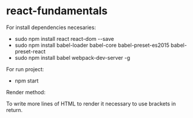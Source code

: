 # react-fundamentals

For install dependencies necesaries:

* sudo npm install react react-dom --save
* sudo npm install babel-loader babel-core babel-preset-es2015 babel-preset-react
* sudo npm install babel webpack-dev-server -g 

For run project:

* npm start

Render method:

To write more lines of HTML to render it necessary to use brackets in return.
